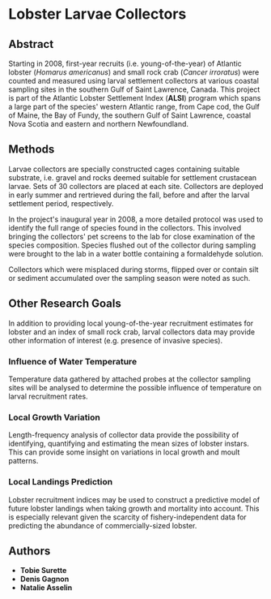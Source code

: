 # Lobster Larvae Collectors

## Abstract

Starting in 2008, first-year recruits (i.e. young-of-the-year) of Atlantic lobster (*Homarus americanus*) and small rock crab (*Cancer irroratus*) were counted and measured using larval settlement collectors at various coastal sampling sites in the southern Gulf of Saint Lawrence, Canada. This project is part of the Atlantic Lobster Settlement Index (**ALSI**) program which spans a large part of the species' western Atlantic range, from Cape cod, the Gulf of Maine, the Bay of Fundy, the southern Gulf of Saint Lawrence, coastal Nova Scotia and eastern and northern Newfoundland. 

## Methods

Larvae collectors are specially constructed cages containing suitable substrate, i.e. gravel and rocks deemed suitable for settlement crustacean larvae. Sets of 30 collectors are placed at each site. Collectors are deployed in early summer and rertrieved during the fall, before and after the larval settlement period, respectively.

In the project's inaugural year in 2008, a more detailed protocol was used to identify the full range of species found in the collectors. This involved bringing the collectors' pet screens to the lab for close examination of the species composition. Species flushed out of the collector during sampling were brought to the lab in a water bottle containing a formaldehyde solution.

Collectors which were misplaced during storms, flipped over or contain silt or sediment accumulated over the sampling season were noted as such.
## Other Research Goals

In addition to providing local young-of-the-year recruitment estimates for lobster and an index of small rock crab, larval collectors data may provide other information of interest (e.g. presence of invasive species).

### Influence of Water Temperature 

Temperature data gathered by attached probes at the collector sampling sites will be analysed to determine the possible influence of temperature on larval recruitment rates. 

### Local Growth Variation

Length-frequency analysis of collector data provide the possibility of identifying, quantifying and estimating the mean sizes of lobster instars. This can provide some insight on variations in local growth and moult patterns.

### Local Landings Prediction

Lobster recruitment indices may  be used to construct a predictive model of future lobster landings when taking growth and mortality into account. This is especially relevant given the scarcity of fishery-independent data for predicting the abundance of commercially-sized lobster.

## Authors
* **Tobie Surette**
* **Denis Gagnon**
* **Natalie Asselin**
